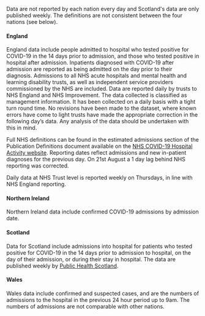 Data are not reported by each nation every day and Scotland's data are only published weekly.  The definitions are not consistent between the four nations (see below).

#### England

England data include people admitted to hospital who tested positive for COVID-19 in the 14 days prior to admission, and those who tested positive in hospital after admission. Inpatients diagnosed with COVID-19 after admission are reported as being admitted on the day prior to their diagnosis. Admissions to all NHS acute hospitals and mental health and learning disability trusts, as well as independent service providers commissioned by the NHS are included. Data are reported daily by trusts to NHS England and NHS Improvement. The data collected is classified as management information. It has been collected on a
daily basis with a tight turn round time. No revisions have been made to the dataset, where known errors have come to light trusts have made the appropriate correction in the following day’s data. Any analysis of the data should be undertaken with this in mind. 

Full NHS definitions can be found in the estimated admissions section of the Publication Definitions document available on the [NHS COVID-19 Hospital Activity website](https://www.england.nhs.uk/statistics/statistical-work-areas/covid-19-hospital-activity/).  Reporting dates reflect admissions and new in-patient diagnoses for the previous day.  On 21st August a 1 day lag behind NHS reporting was corrected. 

Daily data at NHS Trust level is reported weekly on Thursdays, in line with NHS England reporting.

#### Northern Ireland

Northern Ireland data include confirmed COVID-19 admissions by admission date.

#### Scotland

Data for Scotland include admissions into hospital for patients who tested positive for COVID-19 in the 14 days prior to admission to hospital, on the day of their admission, or during their stay in hospital. The data are published weekly by [Public Health Scotland](
https://beta.isdscotland.org/find-publications-and-data/population-health/covid-19/covid-19-statistical-report/).

#### Wales

Wales data include confirmed and suspected cases, and are the numbers of admissions to the hospital in the previous 24 hour period up to 9am.  The numbers of admissions
are not comparable with other nations.
